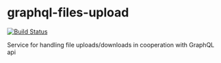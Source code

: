 # graphql-files-upload

[![Build Status](https://travis-ci.org/graphql-services/graphql-files-upload.svg?branch=master)](https://travis-ci.org/graphql-services/graphql-files-upload)

Service for handling file uploads/downloads in cooperation with GraphQL api
